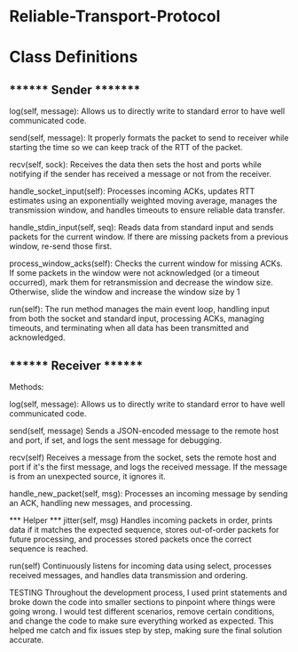 # Reliable-Transport-Protocol



# Class Definitions

## ****** Sender *******
log(self, message): 
Allows us to directly write to standard error to have well communicated code. 

send(self, message):
It properly formats the packet to send to receiver while starting the time so we can keep track of the RTT of the packet.

recv(self, sock):
Receives the data then sets the host and ports while notifying if the sender has received a message or not from the receiver. 

handle_socket_input(self):
Processes incoming ACKs, updates RTT estimates using an exponentially weighted moving 
average, manages the transmission window, and handles timeouts to ensure reliable data transfer.

handle_stdin_input(self, seq):
Reads data from standard input and sends packets for the current window. If there are missing packets from a previous 
window, re-send those first.

process_window_acks(self):
Checks the current window for missing ACKs. If some packets in the window were not acknowledged (or a timeout occurred), 
mark them for retransmission and decrease the window size. Otherwise, slide the window and increase the window size by 1

run(self):
The run method manages the main event loop, handling input from both the socket and standard input, processing ACKs, 
managing timeouts, and terminating when all data has been transmitted and acknowledged.

## ****** Receiver ******

Methods:

log(self, message):
Allows us to directly write to standard error to have well communicated code. 

send(self, message)
Sends a JSON-encoded message to the remote host and port, if set, and logs the 
sent message for debugging.

recv(self)
Receives a message from the socket, sets the remote host and port if it's the first message, and logs the 
received message. If the message is from an unexpected source, it ignores it.

handle_new_packet(self, msg): 
Processes an incoming message by sending an ACK, handling new messages, and processing.

*** Helper *** 
jitter(self, msg)
Handles incoming packets in order, prints data if it matches the expected sequence, stores out-of-order 
packets for future processing, and processes stored packets once the correct sequence is reached.

run(self)
Continuously listens for incoming data using select, processes received messages, and 
handles data transmission and ordering.


TESTING
Throughout the development process, I used print statements and broke down the code into smaller 
sections to pinpoint where things were going wrong. I would test different scenarios, remove certain conditions, 
and change the code to make sure everything worked as expected. This helped me catch and fix issues step by step, 
making sure the final solution accurate. 





